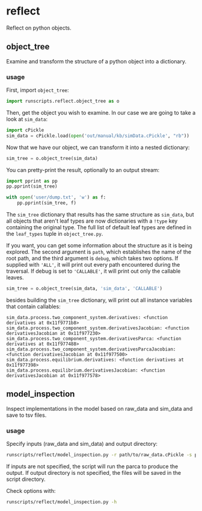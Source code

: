 # reflect

Reflect on python objects.

## object_tree

Examine and transform the structure of a python object into a dictionary.

### usage

First, import `object_tree`:

```python
import runscripts.reflect.object_tree as o
```

Then, get the object you wish to examine. In our case we are going to take a look at `sim_data`:

```python
import cPickle
sim_data = cPickle.load(open('out/manual/kb/simData.cPickle', "rb"))
```

Now that we have our object, we can transform it into a nested dictionary:

```python
sim_tree = o.object_tree(sim_data)
```

You can pretty-print the result, optionally to an output stream:

```python
import pprint as pp
pp.pprint(sim_tree)

with open('user/dump.txt', 'w') as f:
    pp.pprint(sim_tree, f)
```

The `sim_tree` dictionary that results has the same structure as `sim_data`, but all objects that aren't leaf types are now dictionaries with a `!type` key containing the original type. The full list of default leaf types are defined in the `leaf_types` tuple in `object_tree.py`.

If you want, you can get some information about the structure as it is being explored. The second argument is `path`, which establishes the name of the root path, and the third argument is `debug`, which takes two options. If supplied with `'ALL'`, it will print out every path encountered during the traversal. If debug is set to `'CALLABLE'`, it will print out only the callable leaves.

```python
sim_tree = o.object_tree(sim_data, 'sim_data', 'CALLABLE')
```

besides building the `sim_tree` dictionary, will print out all instance variables that contain callables:

```
sim_data.process.two_component_system.derivatives: <function derivatives at 0x11f9771b8>
sim_data.process.two_component_system.derivativesJacobian: <function derivativesJacobian at 0x11f977230>
sim_data.process.two_component_system.derivativesParca: <function derivatives at 0x11f977488>
sim_data.process.two_component_system.derivativesParcaJacobian: <function derivativesJacobian at 0x11f977500>
sim_data.process.equilibrium.derivatives: <function derivatives at 0x11f977398>
sim_data.process.equilibrium.derivativesJacobian: <function derivativesJacobian at 0x11f977578>
```

## model_inspection

Inspect implementations in the model based on raw_data and sim_data and save to tsv files.

### usage

Specify inputs (raw_data and sim_data) and output directory:

```bash
runscripts/reflect/model_inspection.py -r path/to/raw_data.cPickle -s path/to/sim_data.cPickle -o output_dir/
```

If inputs are not specified, the script will run the parca to produce the output.  If output directory is not specified, the files will be saved in the script directory.

Check options with:

```bash
runscripts/reflect/model_inspection.py -h
```
